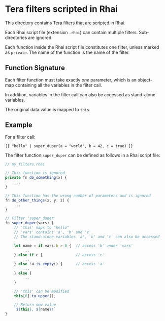 Tera filters scripted in Rhai
=============================

This directory contains Tera filters that are scripted in Rhai.

Each Rhai script file (extension `.rhai`) can contain multiple filters.
Sub-directories are ignored.

Each function inside the Rhai script file constitutes one filter, unless marked as `private`.
The name of the function is the name of the filter.


Function Signature
------------------

Each filter function must take exactly _one_ parameter, which is an object-map containing
all the variables in the filter call.

In addition, variables in the filter call can also be accessed as stand-alone variables.

The original data value is mapped to `this`.


Example
-------

For a filter call:

```tera
{{ "hello" | super_duper(a = "world", b = 42, c = true) }}
```

The filter function `super_duper` can be defined as follows in a Rhai script file:

```js
// my_filters.rhai

// This function is ignored
private fn do_something(x) {
    ...
}

// This function has the wrong number of parameters and is ignored
fn do_other_things(x, y, z) {
    ...
}

// Filter 'super_duper'
fn super_duper(vars) {
    // 'this' maps to "hello"
    // 'vars' contains 'a', 'b' and 'c'
    // The stand-alone variables 'a', 'b' and 'c' can also be accessed

    let name = if vars.b > 0 {  // access 'b' under 'vars'
        ...
    } else if c {               // access 'c'
        ...
    } else !a.is_empty() {      // access 'a'
        ...
    } else {
        ...
    }

    // 'this' can be modified
    this[0].to_upper();

    // Return new value
    `${this}, ${name}!`
}
```
